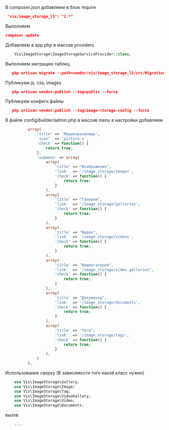 
В composer.json добавляем в блок require
```json
 "vis/image_storage_l5": "1.*"
```

Выполняем
```json
composer update
```

Добавляем в app.php в массив providers
```php
    Vis\ImageStorage\ImageStorageServiceProvider::class,
```

Выполняем миграцию таблиц
```json
   php artisan migrate --path=vendor/vis/image_storage_l5/src/Migrations
```

Публикуем js, css, images
```json
   php artisan vendor:publish --tag=public --force
```

Публикуем конфиги файлы
```json
   php artisan vendor:publish --tag=image-storage-config --force
```

В файле config/builder/admin.php в массив menu в настройки добавляем
```php
          array(
              'title' => 'Медиахранилище',
              'icon'  => 'picture-o',
              'check' => function() {
                  return true;
              },
              'submenu' => array(
                  array(
                      'title' => "Изображения",
                      'link'  => '/image_storage/images',
                      'check' => function() {
                          return true;
                      }
                  ),
                  array(
                      'title' => "Галереи",
                      'link'  => '/image_storage/galleries',
                      'check' => function() {
                          return true;
                      }
                  ),
                  array(
                      'title' => "Видео",
                      'link'  => '/image_storage/videos',
                      'check' => function() {
                          return true;
                      }
                  ),
                  array(
                      'title' => "Видеогалереи",
                      'link'  => '/image_storage/video_galleries',
                      'check' => function() {
                          return true;
                      }
                  ),
                  array(
                      'title' => "Документы",
                      'link'  => '/image_storage/documents',
                      'check' => function() {
                          return true;
                      }
                  ),
                  array(
                      'title' => "Теги",
                      'link'  => '/image_storage/tags',
                      'check' => function() {
                          return true;
                      }
                  ),
              )
          ),
```

Использование сверху (В зависимости того какой класс нужен)
```php
    use Vis\ImageStorage\Gallery;
    use Vis\ImageStorage\Image;
    use Vis\ImageStorage\Tag;
    use Vis\ImageStorage\VideoGallery;
    use Vis\ImageStorage\Video;
    use Vis\ImageStorage\Documents;
```

вызов

```php
    ....
```
